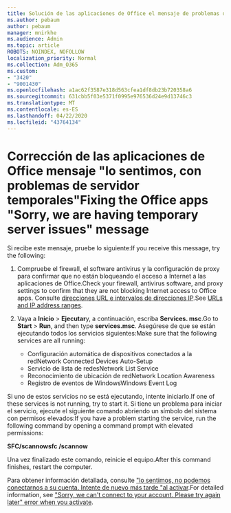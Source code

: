 ```yaml
---
title: Solución de las aplicaciones de Office el mensaje de problemas del servidor temporal es
ms.author: pebaum
author: pebaum
manager: mnirkhe
ms.audience: Admin
ms.topic: article
ROBOTS: NOINDEX, NOFOLLOW
localization_priority: Normal
ms.collection: Adm_O365
ms.custom:
- "3420"
- "9001430"
ms.openlocfilehash: a1ac62f3587e318d563cfea1df8db23b720358a6
ms.sourcegitcommit: 631cbb5f03e5371f0995e976536d24e9d13746c3
ms.translationtype: MT
ms.contentlocale: es-ES
ms.lasthandoff: 04/22/2020
ms.locfileid: "43764134"
---
```

# <a name="fixing-the-office-apps-sorry-we-are-having-temporary-server-issues-message"></a><span data-ttu-id="8463a-102">Corrección de las aplicaciones de Office mensaje "lo sentimos, con problemas de servidor temporales"</span><span class="sxs-lookup"><span data-stu-id="8463a-102">Fixing the Office apps "Sorry, we are having temporary server issues" message</span></span>

<span data-ttu-id="8463a-103">Si recibe este mensaje, pruebe lo siguiente:</span><span class="sxs-lookup"><span data-stu-id="8463a-103">If you receive this message, try the following:</span></span>

1. <span data-ttu-id="8463a-104">Compruebe el firewall, el software antivirus y la configuración de proxy para confirmar que no están bloqueando el acceso a Internet a las aplicaciones de Office.</span><span class="sxs-lookup"><span data-stu-id="8463a-104">Check your firewall, antivirus software, and proxy settings to confirm that they are not blocking Internet access to Office apps.</span></span> <span data-ttu-id="8463a-105">Consulte [direcciones URL e intervalos de direcciones IP](https://docs.microsoft.com/office365/enterprise/urls-and-ip-address-ranges).</span><span class="sxs-lookup"><span data-stu-id="8463a-105">See [URLs and IP address ranges](https://docs.microsoft.com/office365/enterprise/urls-and-ip-address-ranges).</span></span>

2. <span data-ttu-id="8463a-106">Vaya a **Inicio** > **Ejecutar**y, a continuación, escriba **Services. msc**.</span><span class="sxs-lookup"><span data-stu-id="8463a-106">Go to **Start** > **Run**, and then type **services.msc**.</span></span> <span data-ttu-id="8463a-107">Asegúrese de que se están ejecutando todos los servicios siguientes:</span><span class="sxs-lookup"><span data-stu-id="8463a-107">Make sure that the following services are all running:</span></span>
    - <span data-ttu-id="8463a-108">Configuración automática de dispositivos conectados a la red</span><span class="sxs-lookup"><span data-stu-id="8463a-108">Network Connected Devices Auto-Setup</span></span>
    - <span data-ttu-id="8463a-109">Servicio de lista de redes</span><span class="sxs-lookup"><span data-stu-id="8463a-109">Network List Service</span></span>
    - <span data-ttu-id="8463a-110">Reconocimiento de ubicación de red</span><span class="sxs-lookup"><span data-stu-id="8463a-110">Network Location Awareness</span></span>
    - <span data-ttu-id="8463a-111">Registro de eventos de Windows</span><span class="sxs-lookup"><span data-stu-id="8463a-111">Windows Event Log</span></span>

<span data-ttu-id="8463a-112">Si uno de estos servicios no se está ejecutando, intente iniciarlo.</span><span class="sxs-lookup"><span data-stu-id="8463a-112">If one of these services is not running, try to start it.</span></span> <span data-ttu-id="8463a-113">Si tiene un problema para iniciar el servicio, ejecute el siguiente comando abriendo un símbolo del sistema con permisos elevados:</span><span class="sxs-lookup"><span data-stu-id="8463a-113">If you have a problem starting the service, run the following command by opening a command prompt with elevated permissions:</span></span>

<span data-ttu-id="8463a-114">**SFC/scannow**</span><span class="sxs-lookup"><span data-stu-id="8463a-114">**sfc /scannow**</span></span>

<span data-ttu-id="8463a-115">Una vez finalizado este comando, reinicie el equipo.</span><span class="sxs-lookup"><span data-stu-id="8463a-115">After this command finishes, restart the computer.</span></span>

<span data-ttu-id="8463a-116">Para obtener información detallada, consulte ["lo sentimos, no podemos conectarnos a su cuenta. Intente de nuevo más tarde "al activar](https://docs.microsoft.com/office/troubleshoot/activation-installation/issue-when-activate-office-from-office-365).</span><span class="sxs-lookup"><span data-stu-id="8463a-116">For detailed information, see ["Sorry, we can't connect to your account. Please try again later" error when you activate](https://docs.microsoft.com/office/troubleshoot/activation-installation/issue-when-activate-office-from-office-365).</span></span>